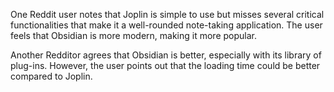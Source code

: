 One Reddit user notes that Joplin is simple to use but misses several critical functionalities that make it a well-rounded note-taking application. The user feels that Obsidian is more modern, making it more popular.

Another Redditor agrees that Obsidian is better, especially with its library of plug-ins. However, the user points out that the loading time could be better compared to Joplin.

